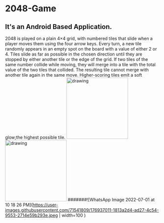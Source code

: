# 2048-Game
## It's an Android Based Application.
2048 is played on a plain 4×4 grid, with numbered tiles that slide when a player moves them using the four arrow keys. Every turn, a new tile randomly appears in an empty spot on the board with a value of either 2 or 4. Tiles slide as far as possible in the chosen direction until they are stopped by either another tile or the edge of the grid. If two tiles of the same number collide while moving, they will merge into a tile with the total value of the two tiles that collided. The resulting tile cannot merge with another tile again in the same move. Higher-scoring tiles emit a soft glow;the highest possible tile.
<img src="[drawing.jpg](https://user-images.githubusercontent.com/71541809/176937063-fe49b82b-611c-4646-8387-1b6f749e1e89.jpeg)" alt="drawing" width="200"/>
<img src="![WhatsApp Image 2022-07-01 at 10 18 26 PM](https://user-images.githubusercontent.com/71541809/176937011-1813a2d4-ad27-4c54-9553-2714e59b293e.jpeg)" alt="drawing" width="200"/>
#######![WhatsApp Image 2022-07-01 at 10 18 26 PM](https://user-images.githubusercontent.com/71541809/176937011-1813a2d4-ad27-4c54-9553-2714e59b293e.jpeg | width=100 )

